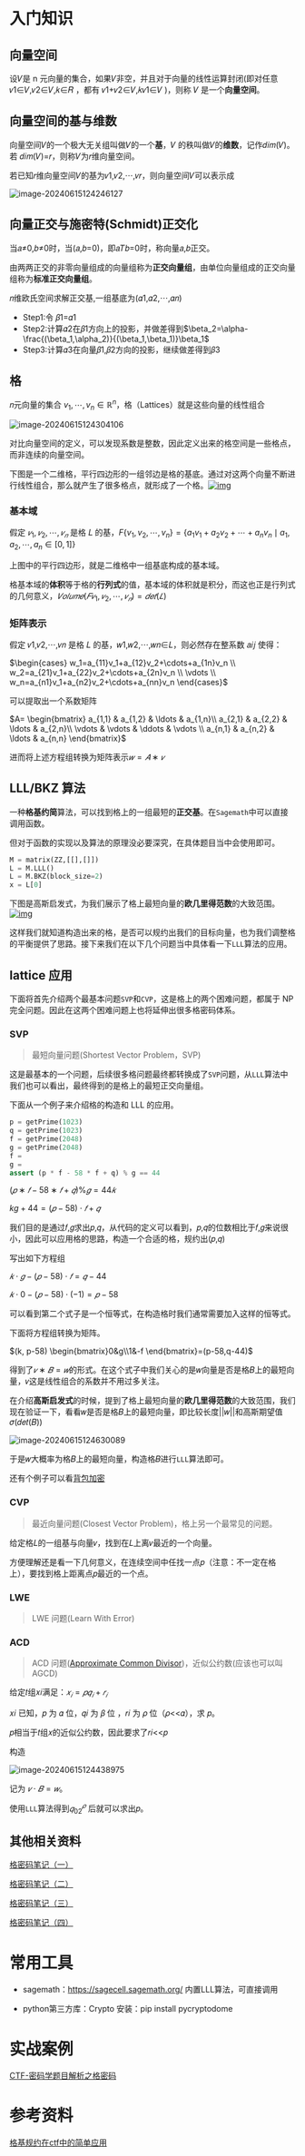 # 入门知识

## 向量空间

设𝑉是 n 元向量的集合，如果𝑉非空，并且对于向量的线性运算封闭(即对任意 𝑣1∈𝑉,𝑣2∈𝑉,𝑘∈𝑅 ，都有 𝑣1+𝑣2∈𝑉,𝑘𝑣1∈𝑉 )，则称 𝑉 是一个**向量空间**。

## 向量空间的基与维数

向量空间𝑉的一个极大无关组叫做𝑉的一个**基**，𝑉 的秩叫做𝑉的**维数**，记作𝑑𝑖𝑚(𝑉)。若 𝑑𝑖𝑚(𝑉)=𝑟，则称𝑉为𝑟维向量空间。

若已知𝑟维向量空间𝑉的基为𝑣1,𝑣2,⋯,𝑣𝑟，则向量空间𝑉可以表示成

![image-20240615124246127](https://yk-image-md.oss-cn-wuhan-lr.aliyuncs.com/image202406151242155.png)

## 向量正交与施密特(Schmidt)正交化

当𝑎≠0,𝑏≠0时，当(𝑎,𝑏=0)，即𝑎𝑇𝑏=0时，称向量𝑎,𝑏正交。

由两两正交的非零向量组成的向量组称为**正交向量组**，由单位向量组成的正交向量组称为**标准正交向量组**。

𝑛维欧氏空间求解正交基,一组基底为(𝛼1,𝛼2,⋯,𝛼𝑛)

- Step1:令 𝛽1=𝛼1
- Step2:计算𝛼2在𝛽1方向上的投影，并做差得到$\beta_2=\alpha-\frac{(\beta_1,\alpha_2)}{(\beta_1,\beta_1)}\beta_1$
- Step3:计算𝛼3在向量𝛽1,𝛽2方向的投影，继续做差得到𝛽3

## 格

𝑛元向量的集合 $v_1,\cdots,v_n \in
\mathbb{R}^n$，格（Lattices）就是这些向量的线性组合

![image-20240615124304106](https://yk-image-md.oss-cn-wuhan-lr.aliyuncs.com/image202406151243124.png)

对比向量空间的定义，可以发现系数是整数，因此定义出来的格空间是一些格点，而非连续的向量空间。

下图是一个二维格，平行四边形的一组邻边是格的基底。通过对这两个向量不断进行线性组合，那么就产生了很多格点，就形成了一个格。[![img](https://yk-image-md.oss-cn-wuhan-lr.aliyuncs.com/image202406141352804.png)](https://sch01ar.github.io/img/lattice.png)

### 基本域

假定 $𝑣_1,𝑣_2,⋯,𝑣_𝑛$ 是格 𝐿 的基，$F\{v_1,v_2,\cdots,v_n\}=\{a_1v_1+a_2v_2+\cdots+a_nv_n
\mid a_1,a_2,\cdots,a_n \in [0,1]\}$

上图中的平行四边形，就是二维格中一组基底构成的基本域。

格基本域的**体积**等于格的**行列式**的值，基本域的体积就是积分，而这也正是行列式的几何意义，$𝑉𝑜𝑙𝑢𝑚𝑒(𝐹{𝑣_1,𝑣_2,⋯,𝑣_𝑛})=𝑑𝑒𝑡(𝐿)$

### 矩阵表示

假定 𝑣1,𝑣2,⋯,𝑣𝑛 是格 𝐿 的基，𝑤1,𝑤2,⋯,𝑤𝑛∈𝐿，则必然存在整系数 𝑎𝑖𝑗 使得：

$\begin{cases} w_1=a_{11}v_1+a_{12}v_2+\cdots+a_{1n}v_n \\
w_2=a_{21}v_1+a_{22}v_2+\cdots+a_{2n}v_n \\ \vdots \\
w_n=a_{n1}v_1+a_{n2}v_2+\cdots+a_{nn}v_n \end{cases}$

可以提取出一个系数矩阵

$A=
\begin{bmatrix}
a_{1,1} & a_{1,2} & \ldots & a_{1,n}\\
a_{2,1} & a_{2,2} & \ldots & a_{2,n}\\
\vdots & \vdots & \ddots & \vdots \\
a_{n,1} & a_{n,2} & \ldots & a_{n,n}
\end{bmatrix}$

进而将上述方程组转换为矩阵表示$𝑤=𝐴∗𝑣$

## LLL/BKZ 算法

一种**格基约简**算法，可以找到格上的一组最短的**正交基**。在`Sagemath`中可以直接调用函数。

但对于函数的实现以及算法的原理没必要深究，在具体题目当中会使用即可。

```python
M = matrix(ZZ,[[],[]])
L = M.LLL()
L = M.BKZ(block_size=2)
x = L[0]
```

下图是高斯启发式，为我们展示了格上最短向量的**欧几里得范数**的大致范围。[![img](https://yk-image-md.oss-cn-wuhan-lr.aliyuncs.com/image202406141352114.png)](https://sch01ar.github.io/img/gsqf.png)

这样我们就知道构造出来的格，是否可以规约出我们的目标向量，也为我们调整格的平衡提供了思路。接下来我们在以下几个问题当中具体看一下`LLL`算法的应用。

## lattice 应用

下面将首先介绍两个最基本问题`SVP`和`CVP`，这是格上的两个困难问题，都属于 NP 完全问题。因此在这两个困难问题上也将延伸出很多格密码体系。

### SVP

> 最短向量问题(Shortest Vector Problem，SVP)

这是最基本的一个问题，后续很多格问题最终都转换成了`SVP`问题，从`LLL`算法中我们也可以看出，最终得到的是格上的最短正交向量组。

下面从一个例子来介绍格的构造和 LLL 的应用。

```python
p = getPrime(1023)
q = getPrime(1023)
f = getPrime(2048)
g = getPrime(2048)
f =
g =
assert (p * f - 58 * f + q) % g == 44
```

$(𝑝∗𝑓−58∗𝑓+𝑞)\%𝑔=44𝑘$

$kg+44=(𝑝−58)⋅𝑓+𝑞$

我们目的是通过𝑓,𝑔求出𝑝,𝑞，从代码的定义可以看到，𝑝,𝑞的位数相比于𝑓,𝑔来说很小，因此可以应用格的思路，构造一个合适的格，规约出(𝑝,𝑞)

写出如下方程组

$𝑘⋅𝑔−(𝑝−58)⋅𝑓=𝑞−44$

$𝑘⋅0−(𝑝−58)⋅(−1)=𝑝−58$

可以看到第二个式子是一个恒等式，在构造格时我们通常需要加入这样的恒等式。

下面将方程组转换为矩阵。

$(k,
p-58) \begin{bmatrix}0&g\\1&-f \end{bmatrix}=(p-58,q-44)$

得到了$𝑣∗𝐵=𝑤$的形式。在这个式子中我们关心的是𝑤向量是否是格𝐵上的最短向量，𝑣这是线性组合的系数并不用过多关注。

在介绍**高斯启发式**的时候，提到了格上最短向量的**欧几里得范数**的大致范围，我们现在验证一下，看看𝑤是否是格𝐵上的最短向量，即比较长度||𝑤||和高斯期望值𝜎(𝑑𝑒𝑡(𝐵))

![image-20240615124630089](https://yk-image-md.oss-cn-wuhan-lr.aliyuncs.com/image202406151246109.png)

于是𝑤大概率为格𝐵上的最短向量，构造格𝐵进行`LLL`算法即可。

还有个例子可以看[背包加密](https://sch01ar.github.io/2022/11/29/背包问题算法/)

### CVP

> 最近向量问题(Closest Vector Problem)，格上另一个最常见的问题。

给定格𝐿的一组基与向量𝑣，找到在𝐿上离𝑣最近的一个向量。

方便理解还是看一下几何意义，在连续空间中任找一点𝑝（注意：不一定在格上），要找到格上距离点𝑝最近的一个点。

### LWE

> LWE 问题(Learn With Error)

### ACD

> ACD 问题([Approximate Common Divisor](https://eprint.iacr.org/2016/215.pdf))，近似公约数(应该也可以叫 AGCD)

给定𝑡组𝑥𝑖满足：$𝑥_𝑖=𝑝𝑞_𝑖+𝑟_𝑖$

𝑥𝑖 已知，𝑝 为 𝛼 位，𝑞𝑖 为 𝛽 位 ，𝑟𝑖 为 𝜌 位（𝜌<<𝛼），求 𝑝。

𝑝相当于𝑡组𝑥的近似公约数，因此要求了𝑟𝑖<<𝑝

构造

![image-20240615124438975](https://yk-image-md.oss-cn-wuhan-lr.aliyuncs.com/image202406151244999.png)

记为 $𝑣⋅𝐵=𝑤$。

使用`LLL`算法得到$𝑞_02^𝜌$ 后就可以求出𝑝。

## 其他相关资料

[格密码笔记（一）](https://www.ruanx.net/lattice-1/)

[格密码笔记（二）](https://www.ruanx.net/lattice-2/)

[格密码笔记（三）](https://www.ruanx.net/lattice-3/)

[格密码笔记（四）](https://www.ruanx.net/lattice-4/)

# 常用工具

+ sagemath：https://sagecell.sagemath.org/ 内置LLL算法，可直接调用

+ python第三方库：Crypto  安装：pip install pycryptodome

# 实战案例

[CTF-密码学题目解析之格密码](https://blog.csdn.net/xuruihan177/article/details/139264335)

# 参考资料

[格基规约在ctf中的简单应用](https://forum.butian.net/share/2345)









